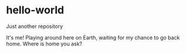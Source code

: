 # hello-world
Just another repository

It's me! Playing around here on Earth, waiting for my chance to go back home. Where is home you ask?
